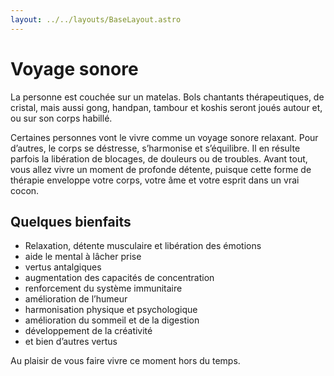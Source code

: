 ```yaml
---
layout: ../../layouts/BaseLayout.astro
---
```


# Voyage sonore

La personne est couchée sur un matelas. Bols chantants thérapeutiques, de cristal, mais aussi gong, handpan, tambour et koshis seront joués autour et, ou sur son corps habillé.

Certaines personnes vont le vivre comme un voyage sonore relaxant. Pour d’autres, le corps se déstresse, s’harmonise et s’équilibre. Il en résulte parfois la libération de blocages, de douleurs ou de troubles. Avant tout, vous allez vivre un moment de profonde détente, puisque cette forme de thérapie enveloppe votre corps, votre âme et votre esprit dans un vrai cocon.

## Quelques bienfaits

* Relaxation, détente musculaire et libération des émotions
* aide le mental à lâcher prise
* vertus antalgiques
* augmentation des capacités de concentration
* renforcement du système immunitaire
* amélioration de l’humeur
* harmonisation physique et psychologique
* amélioration du sommeil et de la digestion
* développement de la créativité
* et bien d’autres vertus

Au plaisir de vous faire vivre ce moment hors du temps.